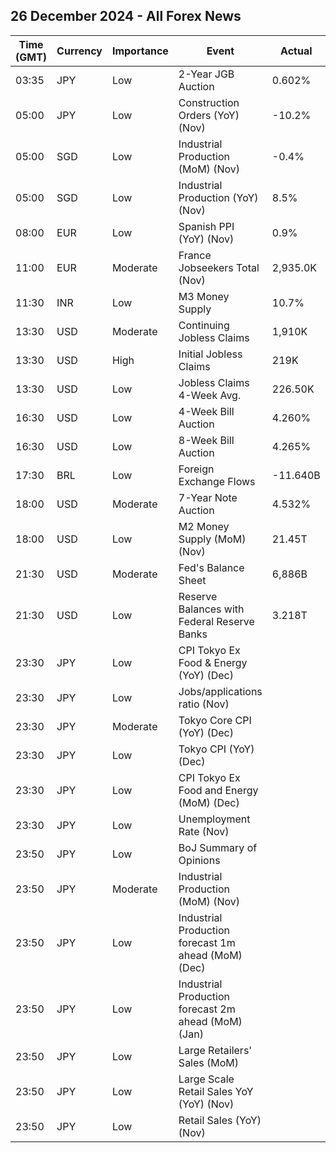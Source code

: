 ## 26 December 2024 - All Forex News

| Time (GMT) | Currency | Importance | Event | Actual | Forecast | Previous |
|------|----------|------------|-------|--------|----------|----------|
| 03:35 | JPY | Low | 2-Year JGB Auction | 0.602% |  | 0.454% |
| 05:00 | JPY | Low | Construction Orders (YoY) (Nov) | -10.2% |  | 44.6% |
| 05:00 | SGD | Low | Industrial Production (MoM) (Nov) | -0.4% |  | 0.1% |
| 05:00 | SGD | Low | Industrial Production (YoY) (Nov) | 8.5% | 10.0% | 1.2% |
| 08:00 | EUR | Low | Spanish PPI (YoY) (Nov) | 0.9% |  | -3.9% |
| 11:00 | EUR | Moderate | France Jobseekers Total (Nov) | 2,935.0K |  | 2,891.5K |
| 11:30 | INR | Low | M3 Money Supply | 10.7% |  | 10.0% |
| 13:30 | USD | Moderate | Continuing Jobless Claims | 1,910K | 1,880K | 1,864K |
| 13:30 | USD | High | Initial Jobless Claims | 219K | 223K | 220K |
| 13:30 | USD | Low | Jobless Claims 4-Week Avg. | 226.50K |  | 225.50K |
| 16:30 | USD | Low | 4-Week Bill Auction | 4.260% |  | 4.230% |
| 16:30 | USD | Low | 8-Week Bill Auction | 4.265% |  | 4.230% |
| 17:30 | BRL | Low | Foreign Exchange Flows | -11.640B |  | -4.146B |
| 18:00 | USD | Moderate | 7-Year Note Auction | 4.532% |  | 4.183% |
| 18:00 | USD | Low | M2 Money Supply (MoM) (Nov) | 21.45T |  | 23.31T |
| 21:30 | USD | Moderate | Fed's Balance Sheet | 6,886B |  | 6,889B |
| 21:30 | USD | Low | Reserve Balances with Federal Reserve Banks | 3.218T |  | 3.237T |
| 23:30 | JPY | Low | CPI Tokyo Ex Food & Energy (YoY) (Dec) |  |  | 1.2% |
| 23:30 | JPY | Low | Jobs/applications ratio (Nov) |  | 1.25 | 1.25 |
| 23:30 | JPY | Moderate | Tokyo Core CPI (YoY) (Dec) |  | 2.5% | 2.2% |
| 23:30 | JPY | Low | Tokyo CPI (YoY) (Dec) |  |  | 2.6% |
| 23:30 | JPY | Low | CPI Tokyo Ex Food and Energy (MoM) (Dec) |  |  | 0.1% |
| 23:30 | JPY | Low | Unemployment Rate (Nov) |  | 2.5% | 2.5% |
| 23:50 | JPY | Low | BoJ Summary of Opinions |  |  |  |
| 23:50 | JPY | Moderate | Industrial Production (MoM) (Nov) |  | -3.4% | 2.8% |
| 23:50 | JPY | Low | Industrial Production forecast 1m ahead (MoM) (Dec) |  |  | -2.2% |
| 23:50 | JPY | Low | Industrial Production forecast 2m ahead (MoM) (Jan) |  |  | -0.5% |
| 23:50 | JPY | Low | Large Retailers' Sales (MoM) |  |  | -2.3% |
| 23:50 | JPY | Low | Large Scale Retail Sales YoY (YoY) (Nov) |  |  | -1.0% |
| 23:50 | JPY | Low | Retail Sales (YoY) (Nov) |  | 1.5% | 1.6% |
